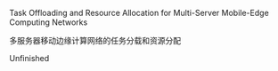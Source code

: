 Task Offloading and Resource Allocation for Multi-Server Mobile-Edge Computing Networks

多服务器移动边缘计算网络的任务分载和资源分配

Unfinished
